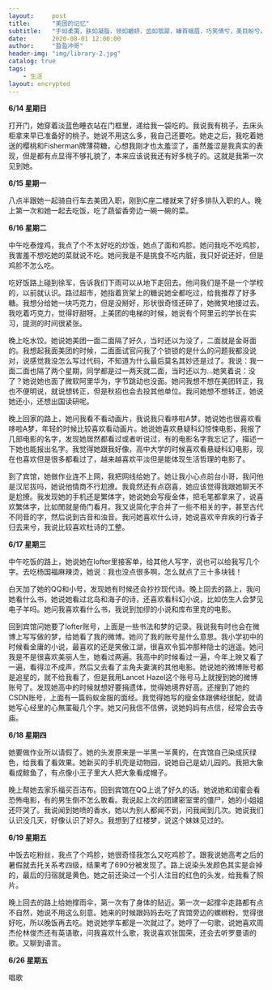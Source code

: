 ```yaml
---
layout:     post
title:      "美团的记忆"
subtitle:   "手如柔荑，肤如凝脂，领如蝤蛴，齿如瓠犀，螓首蛾眉，巧笑倩兮，美目盼兮。——诗经·卫风·硕人"
date:       2020-08-01 12:00:00
author:     "盈盈冲哥"
header-img: "img/library-2.jpg"
catalog: true
tags:
    - 生活
layout: encrypted
---
```


**6/14 星期日**

打开门，她穿着淡蓝色睡衣站在门框里，递给我一袋吃的。我说我有桃子，去床头柜拿来早已准备好的桃子。她说不用这么多，我自己还要吃。她走之后，我吃着她送的樱桃和Fisherman牌薄荷糖，心想我刚才也太羞涩了，虽然羞涩是我真实的表现，但是都有点显得不够礼貌了，本来应该说我还有好多桃子的。这就是我第一次见到她。

**6/15 星期一**

八点半跟她一起骑自行车去美团入职，刚到C座二楼就来了好多排队入职的人。晚上第一次和她一起去吃饭，吃了蔬留香旁边一碗一碗的菜。

**6/16 星期二**

中午吃泰煌鸡，我点了个不太好吃的炒饭，她点了面和鸡胗。她问我吃不吃鸡胗，我害羞不想吃她的菜就说不吃。她问我是不是挑食不吃内脏，我只好说还好，但是鸡胗不怎么吃。

吃好饭路上碰到徐军，告诉我们下雨可以从地下走回去。他问我们是不是一个学校的，以前就认识。路过超市，她指着货架上的糖说她全都吃过，给我推荐了好多糖。我想分给她一块巧克力，但是没掰好，形状很奇怪还碎了，她微笑地接过去。我吃着巧克力，觉得好甜呀。上美团的电梯的时候，她说有个阿里云的学长在实习，提测的时间很紧张。

晚上吃水饺。她说她美团一面二面隔了好久，当时还以为没了，二面就是金哥面的。我想起我面美团的时候，二面面试官问我了个锁锁的是什么的问题我都没说对，说感觉我没怎么写过代码，不知道为什么最后莫名其妙还是过了。我说：我一面二面也隔了两个星期，同学都是过一两天就二面，当时还以为...她笑着说：没了？她说她也面了微软阿里华为，字节跳动也没面。她问我想不想在美团转正，我也不便明说，就说想转正，但是秋招也会去投其他单位。我问她想不想转正，她说她还小，还想出国读研呢。

晚上回家的路上，她问我看不看动画片，我说我只看哆啦A梦。她说她也很喜欢看哆啦A梦，年轻的时候比较喜欢看动画片。她说她喜欢悬疑科幻惊悚电影，我报了几部电影的名字，发现她居然都看过或者听说过，有的电影名字我忘记了，描述一下她也能报出名字。我觉得她跟我好像，高中大学的时候喜欢看悬疑科幻电影，现在也喜欢但是很多都看过了，越来越喜欢平淡但是能体现生活哲理的电影了。

到了宾馆，她做作业连不上网，我把网线给她了。她让我小心点前台小哥，我问他是汉尼拔吗，她说他情商不行尬撩。我竟然还有点窃喜，她应该觉得我跟她聊天不是尬撩。我发现她的手机还是繁体字，她说她会写瘦金体，把毛笔都拿来了，说喜欢繁体字，比如閒就是倚门看月。我又说简化字合并了一些不相关的字，甚至古代不同音的字，然后说到古音和浊音。我问她喜欢什么诗，她说喜欢辛弃疾的行香子归去来兮，我说比较喜欢杜诗的工整。

**6/17 星期三**

中午吃饭的路上，她说她在lofter里接客单，给其他人写字，说也可以给我写几个字。去吃杨国福麻辣烫，她说：我也没点很多啊，怎么就点了三十多块钱！

白天加了她的QQ和小号，发现她有时候还会抄抄现代诗。晚上回去的路上，我问她看什么书，她说她看过北岛和海子的诗，还喜欢看科幻小说，比如仿生人会梦见电子羊吗。她问我喜欢看什么书，我说到加缪的小说和库布里克的电影。

回到宾馆问她要了lofter账号，上面是一些书法和梦的记录。我说我有时也会在微博上写写做的梦，给她看了我的微博。她问了我的账号是什么意思。我小学初中的时候看金庸的小说，最喜欢的还是笑傲江湖，很喜欢令狐冲那种隐士的逍遥。她问我是不是很喜欢美丽人生，她看过两遍。我高中的时候看过一遍，今年上映又看了一遍，看得泣不成声，然后又去看了主角夫妻演的其他电影。她说她的微博账号都是追星的，就不给我看了，但是我用Lancet Hazel这个账号马上就搜到她的微博账号了。发现她高中的时候就想好要捐遗体，觉得她境界好高。还搜到了她的CSDN账号，上面有一篇蚂蚁金服的面经。我觉得她写的瘦金体跟佛经很配，就请她写心经里的心無罣礙几个字。她又问我信不信佛，说她妈妈有点信，经常会去寺庙。

**6/18 星期四**

她要做作业所以请假了。她的头发原来是一半黑一半黄的，在宾馆自己染成灰绿色，给我看了看效果。她新买的手机壳是动物园，说她自己是幼儿园的。我把大象看成鲸鱼了，有点像小王子里大人把大象看成帽子。

晚上帮她去家乐福买百洁布。回到宾馆在QQ上说了好久的话。她说她和闺蜜会看恐怖电影，有的男生倒不怎么敢看。我说起上次的团建密室里的僵尸，她的小姐姐还吓哭了。我说闻到她喷的香水，她以为别人都闻不到，问我闻到几次。她说我们认识没几天，好像认识了好久。我想到了红楼梦，说这个妹妹见过的。

**6/19 星期五**

中饭去吃粉丝，我点了个鸡胗，她很奇怪我怎么又吃鸡胗了。跟我说她高考之后的暑假就去托关系考四级，结果考了690分被发现了。路上说染头发颜色其实是会掉的，最后的归宿就是黄色。她之前还染过一个引人注目的红色的头发，给我看了照片。

晚上回去的路上给她撑雨伞，第一次有了身体的贴近。第一次一起撑伞走路都有点不自然，她说不用这么刻意。她来的时候跟妈妈去吃了宾馆旁边的螺蛳粉，觉得很好吃，所以晚饭再去吃。她说她学车都是一次就过了。她哼了一句歌，说她喜欢周杰伦林俊杰还有英语歌，问我喜欢什么歌，我说喜欢张国荣，还会去听罗曼语的歌。又聊到语言。

**6/26 星期五**

唱歌
